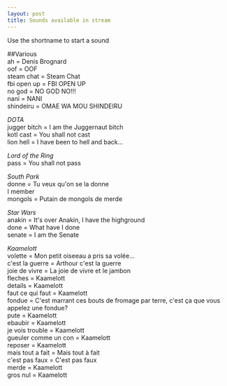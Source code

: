 ```yaml
---
layout: post
title: Sounds available in stream
---
```

Use the shortname to start a sound  

##Various  
ah = Denis Brognard  
oof = OOF  
steam chat = Steam Chat  
fbi open up = FBI OPEN UP  
no god = NO GOD NO!!!  
nani = NANI  
shindeiru = OMAE WA MOU SHINDEIRU  

*DOTA*  
jugger bitch = I am the Juggernaut bitch  
kotl cast = You shall not cast  
lion hell = I have been to hell and back...  

*Lord of the Ring*  
pass = You shall not pass  

*South Park*  
donne = Tu veux qu'on se la donne  
I member  
mongols = Putain de mongols de merde  

*Star Wars*  
anakin = It's over Anakin, I have the highground  
done = What have I done  
senate = I am the Senate  

*Kaamelott*  
volette = Mon petit oiseeau a pris sa volée...   
c'est la guerre = Arthour c'est la guerre  
joie de vivre = La joie de vivre et le jambon    
fleches = Kaamelott  
details = Kaamelott  
faut ce qui faut = Kaamelott  
fondue = C'est marrant ces bouts de fromage par terre, c'est ça que vous appelez une fondue?  
pute = Kaamelott  
ebaubir = Kaamelott  
je vois trouble = Kaamelott  
gueuler comme un con = Kaamelott  
reposer = Kaamelott  
mais tout a fait = Mais tout à fait    
c'est pas faux = C'est pas faux    
merde = Kaamelott  
gros nul = Kaamelott  
